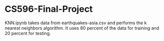 # CS596-Final-Project
KNN.ipynb takes data from earthquakes-asia.csv and performs the k nearest neighbors algorithm. It uses 80 percent of the data for training and 20 percent for testing.
